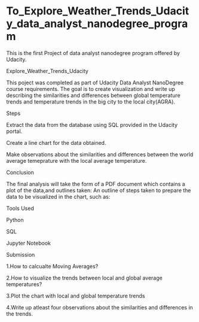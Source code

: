 # To_Explore_Weather_Trends_Udacity_data_analyst_nanodegree_program
This is the first Project of data analyst nanodegree program offered by Udacity.

Explore_Weather_Trends_Udacity

This poject was completed as part of Udacity Data Analyst NanoDegree course requirements. The goal is to create visualization and write up describing the similarities and differences between global temperature trends and temperature trends in the big city to the local city(AGRA).

Steps

Extract the data from the database using SQL provided in the Udacity portal.

Create a line chart for the data obtained.

Make observations about the similarities and differences between the world average temeprature with the local average temperature.

Conclusion

The final analysis will take the form of a PDF document which contains a plot of the data,and outlines taken:
An outline of steps taken to prepare the data to be visualized in the chart, such as:

Tools Used

Python

SQL

Jupyter Notebook

Submission

1.How to calcualte Moving Averages?

2.How to visualize the trends between local and global average temperatures?

3.Plot the chart with local and global temperature trends

4.Write up atleast four observations about the similarities and differences in the trends.
